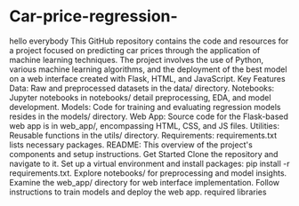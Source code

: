 # Car-price-regression-
hello everybody 
This GitHub repository contains the code and resources for a project focused on predicting car prices through the application of machine learning techniques. The project involves the use of Python, various machine learning algorithms, and the deployment of the best model on a web interface created with Flask, HTML, and JavaScript.
Key Features
Data: Raw and preprocessed datasets in the data/ directory.
Notebooks: Jupyter notebooks in notebooks/ detail preprocessing, EDA, and model development.
Models: Code for training and evaluating regression models resides in the models/ directory.
Web App: Source code for the Flask-based web app is in web_app/, encompassing HTML, CSS, and JS files.
Utilities: Reusable functions in the utils/ directory.
Requirements: requirements.txt lists necessary packages.
README: This overview of the project's components and setup instructions.
Get Started
Clone the repository and navigate to it.
Set up a virtual environment and install packages: pip install -r requirements.txt.
Explore notebooks/ for preprocessing and model insights.
Examine the web_app/ directory for web interface implementation.
Follow instructions to train models and deploy the web app.
required libraries 
